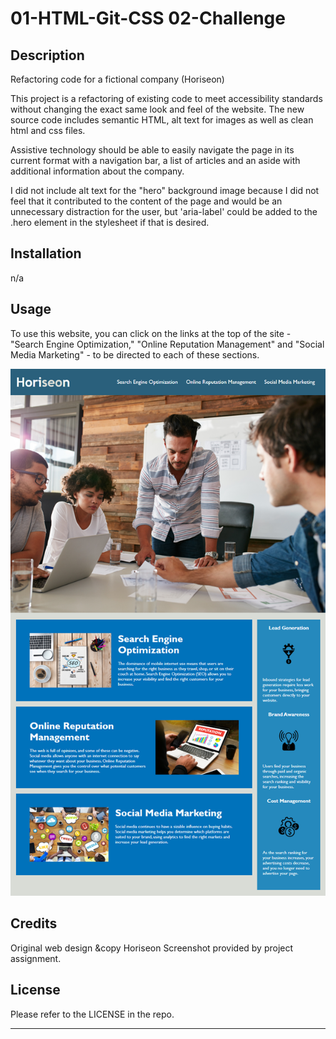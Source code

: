 # 01-HTML-Git-CSS 02-Challenge

## Description

Refactoring code for a fictional company (Horiseon)

This project is a refactoring of existing code to meet accessibility standards without changing the exact same look and feel of the website. The new source code includes semantic HTML, alt text for images as well as clean html and css files.

Assistive technology should be able to easily navigate the page in its current format with a navigation bar, a list of articles and an aside with additional information about the company.

I did not include alt text for the "hero" background image because I did not feel that it contributed to the content of the page and would be an unnecessary distraction for the user, but 'aria-label' could be added to the .hero element in the stylesheet if that is desired.

## Installation

n/a

## Usage

To use this website, you can click on the links at the top of the site - "Search Engine Optimization," "Online Reputation Management" and "Social Media Marketing" - to be directed to each of these sections.

![Screenshot of Horiseon website](assets/images/01-html-css-git-homework-demo.png)

## Credits

Original web design &copy Horiseon
Screenshot provided by project assignment.

## License

Please refer to the LICENSE in the repo.

---